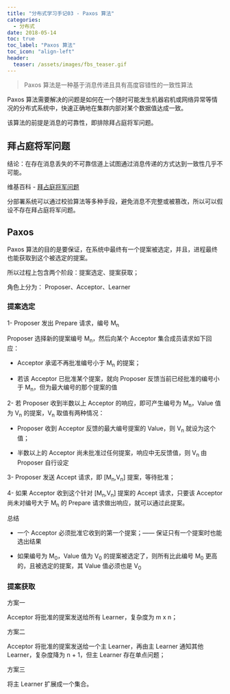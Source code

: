 ```yaml
---
title: "分布式学习手记03 - Paxos 算法"
categories:
  - 分布式
date: 2018-05-14
toc: true
toc_label: "Paxos 算法"
toc_icon: "align-left"
header:
  teaser: /assets/images/fbs_teaser.gif
---
```


> Paxos 算法是一种基于消息传递且具有高度容错性的一致性算法

Paxos 算法需要解决的问题是如何在一个随时可能发生机器宕机或网络异常等情况的分布式系统中，快速正确地在集群内部对某个数据值达成一致。

该算法的前提是消息的可靠性，即排除拜占庭将军问题。

## 拜占庭将军问题

结论：在存在消息丢失的不可靠信道上试图通过消息传递的方式达到一致性几乎不可能。

维基百科 - [拜占庭将军问题](https://zh.wikipedia.org/wiki/%E6%8B%9C%E5%8D%A0%E5%BA%AD%E5%B0%86%E5%86%9B%E9%97%AE%E9%A2%98)

分部署系统可以通过校验算法等多种手段，避免消息不完整或被篡改，所以可以假设不存在拜占庭将军问题。

## Paxos

Paxos 算法的目的是要保证，在系统中最终有一个提案被选定，并且，进程最终也能获取到这个被选定的提案。

所以过程上包含两个阶段：提案选定、提案获取；

角色上分为： Proposer、Acceptor、Learner

### 提案选定

1- Proposer 发出 Prepare 请求，编号 M<sub>n</sub>

Proposer 选择新的提案编号 M<sub>n</sub>，然后向某个 Acceptor 集合成员请求如下回应：

- Acceptor 承诺不再批准编号小于 M<sub>n</sub> 的提案；

- 若该 Acceptor 已批准某个提案，就向 Proposer 反馈当前已经批准的编号小于 M<sub>n</sub>，但为最大编号的那个提案的值

2- 若 Proposer 收到半数以上 Acceptor 的响应，即可产生编号为 M<sub>n</sub>，Value 值为 V<sub>n</sub> 的提案，V<sub>n</sub> 取值有两种情况：

- Proposer 收到 Acceptor 反馈的最大编号提案的 Value，则 V<sub>n</sub> 就设为这个值；

- 半数以上的 Acceptor 尚未批准过任何提案，响应中无反馈值，则 V<sub>n</sub> 由 Proposer 自行设定

3- Proposer 发送 Accept 请求，即 [M<sub>n</sub>,V<sub>n</sub>] 提案，等待批准；

4- 如果 Acceptor 收到这个针对 [M<sub>n</sub>,V<sub>n</sub>] 提案的 Accept 请求，只要该 Acceptor 尚未对编号大于 M<sub>n</sub> 的 Prepare 请求做出响应，就可以通过此提案。

总结

- 一个 Acceptor 必须批准它收到的第一个提案；—— 保证只有一个提案时也能选出结果

- 如果编号为 M<sub>0</sub>，Value 值为 V<sub>0</sub> 的提案被选定了，则所有比此编号 M<sub>0</sub> 更高的，且被选定的提案，其 Value 值必须也是 V<sub>0</sub>

### 提案获取

方案一

Acceptor 将批准的提案发送给所有 Learner，复杂度为 m x n；

方案二

Acceptor 将批准的提案发送给一个主 Learner，再由主 Learner 通知其他 Learner，复杂度降为 n + 1，但主 Learner 存在单点问题；

方案三

将主 Learner 扩展成一个集合。
